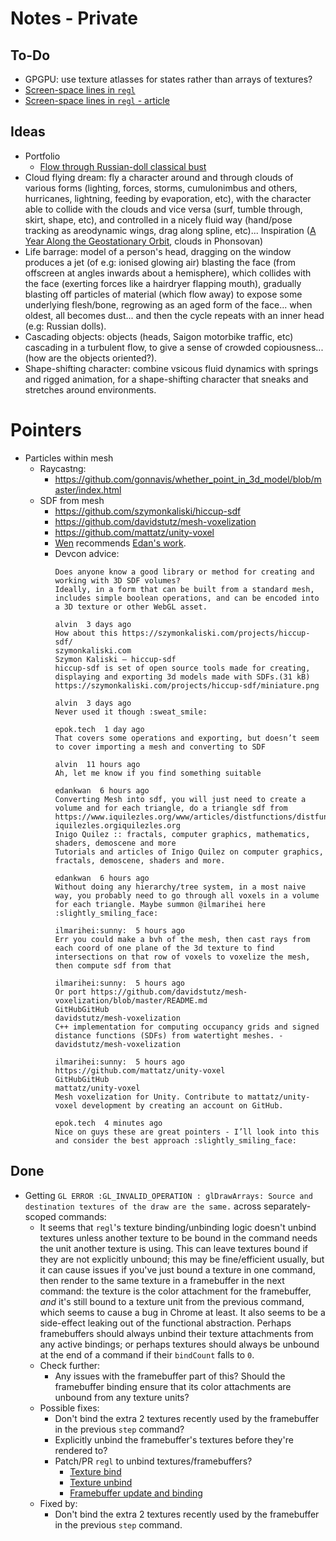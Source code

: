 # Notes - Private

## To-Do

- GPGPU: use texture atlasses for states rather than arrays of textures?
- [Screen-space lines in `regl`](https://github.com/regl-project/regl/blob/gh-pages/example/line.js)
- [Screen-space lines in `regl` - article](https://observablehq.com/@rreusser/quick-miterless-lines-in-webgl)

## Ideas

- Portfolio
  - [Flow through Russian-doll classical bust](https://keep.google.com/u/0/?pli=1#LIST/1571161317129.586507768)
- Cloud flying dream: fly a character around and through clouds of various forms (lighting, forces, storms, cumulonimbus and others, hurricanes, lightning, feeding by evaporation, etc), with the character able to collide with the clouds and vice versa (surf, tumble through, skirt, shape, etc), and controlled in a nicely fluid way (hand/pose tracking as areodynamic wings, drag along spline, etc)... Inspiration ([A Year Along the Geostationary Orbit](https://vimeo.com/342333493), clouds in Phonsovan)
- Life barrage: model of a person's head, dragging on the window produces a jet (of e.g: ionised glowing air) blasting the face (from offscreen at angles inwards about a hemisphere), which collides with the face (exerting forces like a hairdryer flapping mouth), gradually blasting off particles of material (which flow away) to expose some underlying flesh/bone, regrowing as an aged form of the face... when oldest, all becomes dust... and then the cycle repeats with an inner head (e.g: Russian dolls).
- Cascading objects: objects (heads, Saigon motorbike traffic, etc) cascading in a turbulent flow, to give a sense of crowded copiousness... (how are the objects oriented?).
- Shape-shifting character: combine vsicous fluid dynamics with springs and rigged animation, for a shape-shifting character that sneaks and stretches around environments.

# Pointers

- Particles within mesh
  - Raycastng:
    - https://github.com/gonnavis/whether_point_in_3d_model/blob/master/index.html
  - SDF from mesh
    - https://github.com/szymonkaliski/hiccup-sdf
    - https://github.com/davidstutz/mesh-voxelization
    - https://github.com/mattatz/unity-voxel
    - [Wen](https://medium.com/@bongiovi015/codevember-breakdowns-part-2-depth-texture-to-world-position-68f237700945) recommends [Edan's work](https://medium.com/lusion-ltd/from-concept-prototyping-to-production-in-a-creative-studio-f2083e96c4b9).
    - Devcon advice:
      ```
      Does anyone know a good library or method for creating and working with 3D SDF volumes?
      Ideally, in a form that can be built from a standard mesh, includes simple boolean operations, and can be encoded into a 3D texture or other WebGL asset.

      alvin  3 days ago
      How about this https://szymonkaliski.com/projects/hiccup-sdf/
      szymonkaliski.com
      Szymon Kaliski — hiccup-sdf
      hiccup-sdf is set of open source tools made for creating, displaying and exporting 3d models made with SDFs.(31 kB)
      https://szymonkaliski.com/projects/hiccup-sdf/miniature.png

      alvin  3 days ago
      Never used it though :sweat_smile:

      epok.tech  1 day ago
      That covers some operations and exporting, but doesn’t seem to cover importing a mesh and converting to SDF

      alvin  11 hours ago
      Ah, let me know if you find something suitable

      edankwan  6 hours ago
      Converting Mesh into sdf, you will just need to create a volume and for each triangle, do a triangle sdf from https://www.iquilezles.org/www/articles/distfunctions/distfunctions.htm
      iquilezles.orgiquilezles.org
      Inigo Quilez :: fractals, computer graphics, mathematics, shaders, demoscene and more
      Tutorials and articles of Inigo Quilez on computer graphics, fractals, demoscene, shaders and more.

      edankwan  6 hours ago
      Without doing any hierarchy/tree system, in a most naive way, you probably need to go through all voxels in a volume for each triangle. Maybe summon @ilmarihei here :slightly_smiling_face:

      ilmarihei:sunny:  5 hours ago
      Err you could make a bvh of the mesh, then cast rays from each coord of one plane of the 3d texture to find intersections on that row of voxels to voxelize the mesh, then compute sdf from that

      ilmarihei:sunny:  5 hours ago
      Or port https://github.com/davidstutz/mesh-voxelization/blob/master/README.md
      GitHubGitHub
      davidstutz/mesh-voxelization
      C++ implementation for computing occupancy grids and signed distance functions (SDFs) from watertight meshes. - davidstutz/mesh-voxelization

      ilmarihei:sunny:  5 hours ago
      https://github.com/mattatz/unity-voxel
      GitHubGitHub
      mattatz/unity-voxel
      Mesh voxelization for Unity. Contribute to mattatz/unity-voxel development by creating an account on GitHub.

      epok.tech  4 minutes ago
      Nice on guys these are great pointers - I’ll look into this and consider the best approach :slightly_smiling_face:
      ```

## Done

- Getting `GL ERROR :GL_INVALID_OPERATION : glDrawArrays: Source and destination textures of the draw are the same.` across separately-scoped commands:
  - It seems that `regl`'s texture binding/unbinding logic doesn't unbind textures unless another texture to be bound in the command needs the unit another texture is using. This can leave textures bound if they are not explicitly unbound; this may be fine/efficient usually, but it can cause issues if you've just bound a texture in one command, then render to the same texture in a framebuffer in the next command: the texture is the color attachment for the framebuffer, _and_ it's still bound to a texture unit from the previous command, which seems to cause a bug in Chrome at least. It also seems to be a side-effect leaking out of the functional abstraction. Perhaps framebuffers should always unbind their texture attachments from any active bindings; or perhaps textures should always be unbound at the end of a command if their `bindCount` falls to `0`.
  - Check further:
    - Any issues with the framebuffer part of this? Should the framebuffer binding ensure that its color attachments are unbound from any texture units?
  - Possible fixes:
    - Don't bind the extra 2 textures recently used by the framebuffer in the previous `step` command?
    - Explicitly unbind the framebuffer's textures before they're rendered to?
    - Patch/PR `regl` to unbind textures/framebuffers?
      - [Texture bind](https://github.com/regl-project/regl/blob/8c4b9c1bf78ff9a85366bf3441c084a1cd8b1f2c/lib/texture.js#L1178)
      - [Texture unbind](https://github.com/regl-project/regl/blob/8c4b9c1bf78ff9a85366bf3441c084a1cd8b1f2c/lib/texture.js#L1208)
      - [Framebuffer update and binding](https://github.com/regl-project/regl/blob/8c4b9c1bf78ff9a85366bf3441c084a1cd8b1f2c/lib/framebuffer.js#L296)
  - Fixed by:
    - Don't bind the extra 2 textures recently used by the framebuffer in the previous `step` command.
